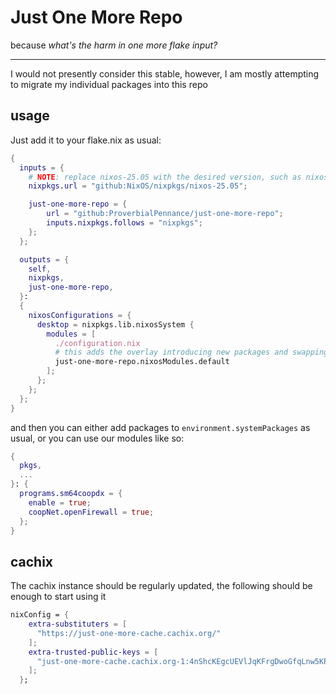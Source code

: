 # Just One More Repo

because _what's the harm in one more flake input?_

---

I would not presently consider this stable, however, I am mostly attempting to migrate my individual packages into this repo

## usage

Just add it to your flake.nix as usual:

```nix
{
  inputs = {
    # NOTE: replace nixos-25.05 with the desired version, such as nixos-unstable
    nixpkgs.url = "github:NixOS/nixpkgs/nixos-25.05";

    just-one-more-repo = {
        url = "github:ProverbialPennance/just-one-more-repo";
        inputs.nixpkgs.follows = "nixpkgs";
    };
  };

  outputs = {
    self,
    nixpkgs,
    just-one-more-repo,
  }:
  {
    nixosConfigurations = {
      desktop = nixpkgs.lib.nixosSystem {
        modules = [
          ./configuration.nix
          # this adds the overlay introducing new packages and swapping ones such as sm64coopdx
          just-one-more-repo.nixosModules.default
        ];
      };
    };
  };
}
```

and then you can either add packages to `environment.systemPackages` as usual,
or you can use our modules like so:

```nix
{
  pkgs,
  ...
}: {
  programs.sm64coopdx = {
    enable = true;
    coopNet.openFirewall = true;
  };
}
```

## cachix

The cachix instance should be regularly updated, the following should be enough to start using it

```nix
nixConfig = {
    extra-substituters = [
      "https://just-one-more-cache.cachix.org/"
    ];
    extra-trusted-public-keys = [
      "just-one-more-cache.cachix.org-1:4nShcKEgcUEVlJqKFrgDwoGfqLnw5KPG4UDTV02jnr4="
    ];
  };
```
